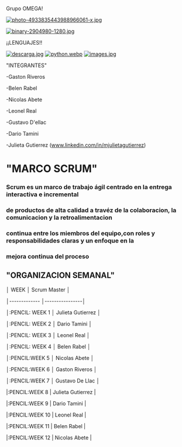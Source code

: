 Grupo OMEGA!



[![photo-4933835443988966061-x.jpg](https://i.postimg.cc/wTwxB4W8/photo-4933835443988966061-x.jpg)](https://postimg.cc/HV71ZzDB)





[![binary-2904980-1280.jpg](https://i.postimg.cc/yxqkQCXM/binary-2904980-1280.jpg)](https://postimg.cc/ZBcbngQH)

¡¡LENGUAJES!!

[![descarga.jpg](https://i.postimg.cc/dVfRPBrw/descarga.jpg)](https://postimg.cc/v4Wx550N)
[![python.webp](https://i.postimg.cc/y6r8TbH1/python.webp)](https://postimg.cc/ThgxdQ1F)
[![images.jpg](https://i.postimg.cc/K8hFqXs2/images.jpg)](https://postimg.cc/XpLTqPbH)








"INTEGRANTES"

-Gaston Riveros

-Belen Rabel

-Nicolas Abete

-Leonel Real

-Gustavo D'ellac

-Dario Tamini

-Julieta Gutierrez (www.linkedin.com/in/mjulietagutierrez)



# "MARCO SCRUM"
### Scrum es un marco de trabajo ágil centrado en la entrega interactiva e incremental
### de productos de alta calidad a travéz de la colaboracion, la comunicacion y la retroalimentacion
### continua entre los miembros del equipo,con roles y responsabilidades claras y un enfoque en la 
### mejora continua del proceso
 



## "ORGANIZACION SEMANAL"

│  WEEK          │  Scrum Master  │

│-------------   │----------------│

│:PENCIL: WEEK 1 │  Julieta Gutierrez │

│:PENCIL: WEEK 2 │  Dario Tamini      │

│:PENCIL: WEEK 3 │  Leonel Real       │

│:PENCIL: WEEK 4 │  Belen Rabel       │

│:PENCIL:WEEK  5 │  Nicolas Abete     │

│:PENCIL:WEEK  6 │ Gaston Riveros     │

│:PENCIL:WEEK 7  │ Gustavo De Llac    │ 

|:PENCIL:WEEK 8 | Julieta Gutierrez   |

|:PENCIL:WEEK 9  | Dario Tamini       |

|:PENCIL:WEEK 10 | Leonel Real        |

|:PENCIL:WEEK 11 | Belen Rabel        |

|:PENCIL:WEEK 12 | Nicolas Abete      |


